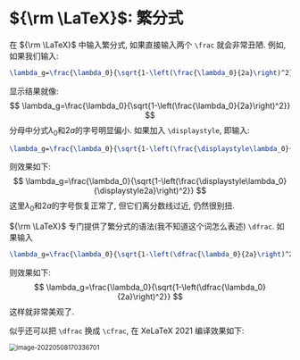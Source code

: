 # ${\rm \LaTeX}$: 繁分式

在 ${\rm \LaTeX}$ 中输入繁分式, 如果直接输入两个 `\frac` 就会非常丑陋. 例如, 如果我们输入:

```latex
\lambda_g=\frac{\lambda_0}{\sqrt{1-\left(\frac{\lambda_0}{2a}\right)^2}}
```

显示结果就像:
$$
\lambda_g=\frac{\lambda_0}{\sqrt{1-\left(\frac{\lambda_0}{2a}\right)^2}}
$$
分母中分式$\lambda_0$和$2a$的字号明显偏小. 如果加入 `\displaystyle`, 即输入:

```latex
\lambda_g=\frac{\lambda_0}{\sqrt{1-\left(\frac{\displaystyle\lambda_0}{\displaystyle2a}\right)^2}}
```

则效果如下:
$$
\lambda_g=\frac{\lambda_0}{\sqrt{1-\left(\frac{\displaystyle\lambda_0}{\displaystyle2a}\right)^2}}
$$
这里$\lambda_0$和$2a$的字号恢复正常了, 但它们离分数线过近, 仍然很别扭.

${\rm \LaTeX}$ 专门提供了繁分式的语法(我不知道这个词怎么表述) `\dfrac`. 如果输入



```latex
\lambda_g=\frac{\lambda_0}{\sqrt{1-\left(\dfrac{\lambda_0}{2a}\right)^2}}
```

则效果如下:
$$
\lambda_g=\frac{\lambda_0}{\sqrt{1-\left(\dfrac{\lambda_0}{2a}\right)^2}}
$$
这样就非常美观了.

似乎还可以把 `\dfrac` 换成 `\cfrac`, 在 XeLaTeX 2021 编译效果如下:

<img src="../../LaTeX 繁分式/image-20220508170336701.png" alt="image-20220508170336701" style="zoom:80%;" />

